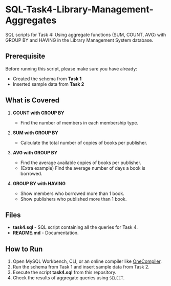 # SQL-Task4-Library-Management-Aggregates
SQL scripts for Task 4: Using aggregate functions (SUM, COUNT, AVG) with GROUP BY and HAVING in the Library Management System database.

## Prerequisite
Before running this script, please make sure you have already:
- Created the schema from **Task 1**  
- Inserted sample data from **Task 2**

## What is Covered
1. **COUNT with GROUP BY**  
   - Find the number of members in each membership type.  

2. **SUM with GROUP BY**  
   - Calculate the total number of copies of books per publisher.  

3. **AVG with GROUP BY**  
   - Find the average available copies of books per publisher.  
   - (Extra example) Find the average number of days a book is borrowed.  

4. **GROUP BY with HAVING**  
   - Show members who borrowed more than 1 book.  
   - Show publishers who published more than 1 book.  

## Files
- **task4.sql** - SQL script containing all the queries for Task 4.
- **README.md** - Documentation.

## How to Run
1. Open MySQL Workbench, CLI, or an online compiler like [OneCompiler](https://onecompiler.com/mysql).  
2. Run the schema from Task 1 and insert sample data from Task 2.  
3. Execute the script **task4.sql** from this repository.  
4. Check the results of aggregate queries using `SELECT`.  

